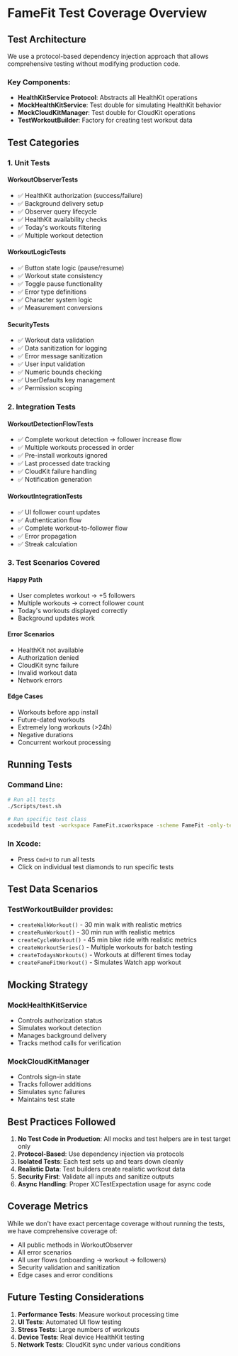 # FameFit Test Coverage Overview

## Test Architecture

We use a protocol-based dependency injection approach that allows comprehensive testing without modifying production code.

### Key Components:
- **HealthKitService Protocol**: Abstracts all HealthKit operations
- **MockHealthKitService**: Test double for simulating HealthKit behavior
- **MockCloudKitManager**: Test double for CloudKit operations
- **TestWorkoutBuilder**: Factory for creating test workout data

## Test Categories

### 1. Unit Tests

#### WorkoutObserverTests
- ✅ HealthKit authorization (success/failure)
- ✅ Background delivery setup
- ✅ Observer query lifecycle
- ✅ HealthKit availability checks
- ✅ Today's workouts filtering
- ✅ Multiple workout detection

#### WorkoutLogicTests
- ✅ Button state logic (pause/resume)
- ✅ Workout state consistency
- ✅ Toggle pause functionality
- ✅ Error type definitions
- ✅ Character system logic
- ✅ Measurement conversions

#### SecurityTests
- ✅ Workout data validation
- ✅ Data sanitization for logging
- ✅ Error message sanitization
- ✅ User input validation
- ✅ Numeric bounds checking
- ✅ UserDefaults key management
- ✅ Permission scoping

### 2. Integration Tests

#### WorkoutDetectionFlowTests
- ✅ Complete workout detection → follower increase flow
- ✅ Multiple workouts processed in order
- ✅ Pre-install workouts ignored
- ✅ Last processed date tracking
- ✅ CloudKit failure handling
- ✅ Notification generation

#### WorkoutIntegrationTests
- ✅ UI follower count updates
- ✅ Authentication flow
- ✅ Complete workout-to-follower flow
- ✅ Error propagation
- ✅ Streak calculation

### 3. Test Scenarios Covered

#### Happy Path
- User completes workout → +5 followers
- Multiple workouts → correct follower count
- Today's workouts displayed correctly
- Background updates work

#### Error Scenarios
- HealthKit not available
- Authorization denied
- CloudKit sync failure
- Invalid workout data
- Network errors

#### Edge Cases
- Workouts before app install
- Future-dated workouts
- Extremely long workouts (>24h)
- Negative durations
- Concurrent workout processing

## Running Tests

### Command Line:
```bash
# Run all tests
./Scripts/test.sh

# Run specific test class
xcodebuild test -workspace FameFit.xcworkspace -scheme FameFit -only-testing:FameFitTests/WorkoutObserverTests
```

### In Xcode:
- Press `Cmd+U` to run all tests
- Click on individual test diamonds to run specific tests

## Test Data Scenarios

### TestWorkoutBuilder provides:
- `createWalkWorkout()` - 30 min walk with realistic metrics
- `createRunWorkout()` - 30 min run with realistic metrics  
- `createCycleWorkout()` - 45 min bike ride with realistic metrics
- `createWorkoutSeries()` - Multiple workouts for batch testing
- `createTodaysWorkouts()` - Workouts at different times today
- `createFameFitWorkout()` - Simulates Watch app workout

## Mocking Strategy

### MockHealthKitService
- Controls authorization status
- Simulates workout detection
- Manages background delivery
- Tracks method calls for verification

### MockCloudKitManager
- Controls sign-in state
- Tracks follower additions
- Simulates sync failures
- Maintains test state

## Best Practices Followed

1. **No Test Code in Production**: All mocks and test helpers are in test target only
2. **Protocol-Based**: Use dependency injection via protocols
3. **Isolated Tests**: Each test sets up and tears down cleanly
4. **Realistic Data**: Test builders create realistic workout data
5. **Security First**: Validate all inputs and sanitize outputs
6. **Async Handling**: Proper XCTestExpectation usage for async code

## Coverage Metrics

While we don't have exact percentage coverage without running the tests, we have comprehensive coverage of:
- All public methods in WorkoutObserver
- All error scenarios
- All user flows (onboarding → workout → followers)
- Security validation and sanitization
- Edge cases and error conditions

## Future Testing Considerations

1. **Performance Tests**: Measure workout processing time
2. **UI Tests**: Automated UI flow testing
3. **Stress Tests**: Large numbers of workouts
4. **Device Tests**: Real device HealthKit testing
5. **Network Tests**: CloudKit sync under various conditions